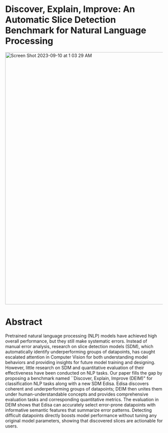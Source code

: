 # Discover, Explain, Improve: An Automatic Slice Detection Benchmark for Natural Language Processing

<img width="808" alt="Screen Shot 2023-09-10 at 1 03 29 AM" src="https://github.com/Wenyueh/DEIM/assets/28013619/314275fd-f77c-48c1-87ee-a707d8506e2f">

# Abstract

Pretrained natural language processing (NLP) models have achieved high overall performance, but they still make systematic errors. Instead of manual error analysis, research on slice detection models (SDM), which automatically identify underperforming groups of datapoints, has caught escalated attention in Computer Vision for both understanding model behaviors and providing insights for future model training and designing. However, little research on SDM and quantitative evaluation of their effectiveness have been conducted on NLP tasks. Our paper fills the gap by proposing a benchmark named ``Discover, Explain, Improve (DEIM)" for classification NLP tasks along with a new SDM Edisa. Edisa discovers coherent and underperforming groups of datapoints; DEIM then unites them under human-understandable concepts and provides comprehensive evaluation tasks and corresponding quantitative metrics. The evaluation in DEIM shows that Edisa can accurately select error-prone datapoints with informative semantic features that summarize error patterns. Detecting difficult datapoints directly boosts model performance without tuning any original model parameters, showing that discovered slices are actionable for users.

